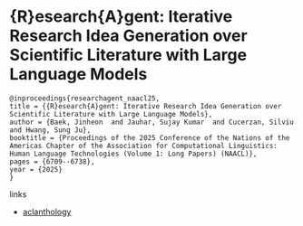 # {R}esearch{A}gent: Iterative Research Idea Generation over Scientific Literature with Large Language Models

```
@inproceedings{researchagent_naacl25,
title = {{R}esearch{A}gent: Iterative Research Idea Generation over Scientific Literature with Large Language Models},
author = {Baek, Jinheon  and Jauhar, Sujay Kumar  and Cucerzan, Silviu  and Hwang, Sung Ju},
booktitle = {Proceedings of the 2025 Conference of the Nations of the Americas Chapter of the Association for Computational Linguistics: Human Language Technologies (Volume 1: Long Papers) (NAACL)},
pages = {6709--6738},
year = {2025}
}
```

links
- [aclanthology](https://aclanthology.org/2025.naacl-long.342/)

